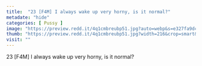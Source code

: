 ```yaml
---
title:  "23 [F4M] I always wake up very horny, is it normal?"
metadate: "hide"
categories: [ Pussy ]
image: "https://preview.redd.it/4q1cmbreubp51.jpg?auto=webp&s=e327fa9dc3d70b0237f76b9d4677ee37109e3043"
thumb: "https://preview.redd.it/4q1cmbreubp51.jpg?width=216&crop=smart&auto=webp&s=11b1a431745241697cd1e62aa69cbc2261a80a57"
visit: ""
---
```

23 [F4M] I always wake up very horny, is it normal?
